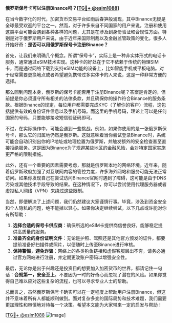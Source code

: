 **俄罗斯保号卡可以注册Binance吗？[[TG💪+ @esim1088](https://t.me/s/esim1088)]**

在当今数字化的时代，加密货币交易平台如雨后春笋般涌现，其中Binance无疑是全球最受欢迎的平台之一。然而，对于许多来自不同国家的用户来说，注册和使用这类平台可能会遇到各种各样的问题，尤其是在涉及到身份验证和合规性方面。特别是对于俄罗斯用户来说，由于近年来国际制裁以及金融监管政策的变化，很多人开始好奇：**是否可以用俄罗斯保号卡注册Binance？**

首先，让我们来明确几个概念。所谓“保号卡”，实际上是一种非实体形式的电话卡服务，通常通过eSIM技术实现。这种卡的好处在于它不依赖于传统的物理SIM卡，而是通过网络下载到支持eSIM功能的设备上，比如智能手机或平板电脑。对于经常需要更换地点或者希望避免携带过多实体卡的人来说，这是一种非常方便的选择。

那么回到问题本身，俄罗斯的保号卡能否用于注册Binance呢？答案是肯定的，但前提是你必须遵守所有相关的法律条款，并且确保你的操作符合Binance的服务条款。根据Binance的规定，每位用户都需要完成KYC（了解你的客户）流程，这包括提供有效的身份证件信息以及手机号码。而这里的手机号码，理论上可以是任何国家的号码，只要能够接收短信验证码即可。

不过，在实际操作中，可能会遇到一些挑战。例如，如果你使用的是一张俄罗斯保号卡，那么它的归属地仍然是俄罗斯。这就意味着当你尝试登录Binance时，系统可能会自动识别出你的IP地址或地理位置为俄罗斯，并触发额外的安全检查甚至直接拒绝服务。这是因为Binance为了规避某些地区的金融风险，会对特定国家实施更严格的限制措施。

此外，还有一个重要的因素需要考虑，那就是俄罗斯本地的网络环境。近年来，随着俄罗斯政府加强了对互联网内容的管控力度，许多海外网站和服务可能无法正常访问。如果你发现自己在尝试访问Binance官网时遇到了障碍，这可能是由于DNS污染或其他技术手段导致的结果。在这种情况下，你可以尝试使用代理服务器或者虚拟私人网络（VPN）来绕过这些限制。

当然，即便解决了上述问题，我们仍然建议大家谨慎行事。毕竟，涉及到资金安全和个人隐私的问题，绝不能掉以轻心。如果你决定继续尝试，以下几点或许能对你有所帮助：

1. **选择合适的保号卡供应商**：确保所选的eSIM卡提供商信誉良好，能够稳定提供高质量的服务。
2. **准备齐全的身份证明文件**：无论是护照、驾照还是其他官方颁发的证件，都要提前准备好扫描件或照片，以便随时上传至Binance进行审核。
3. **保持警惕，避免诈骗**：网络上的各类钓鱼链接和虚假客服层出不穷，请务必通过官方网站进行注册，并定期更改账户密码以增强安全性。

最后，无论你是出于兴趣还是投资目的想要加入加密货币的世界，都请记住一句话：**合规第一，安全至上**。不要因为一时的好奇心而忽视了潜在的风险。如果你觉得自己难以应对这些复杂的流程，也可以寻求专业人士的帮助。

总而言之，虽然俄罗斯保号卡确实可以在一定程度上帮助用户注册Binance，但这并不意味着所有人都能顺利做到。面对复杂多变的国际局势和技术难题，我们需要更加理性和审慎地对待每一个决策。希望本文能为大家带来一定的启发与帮助！

[[TG💪+ @esim1088](https://t.me/s/esim1088) ![Image](https://i.postimg.cc/4NQfJmqS/Snipaste-2025-05-13-00-14-12.png)]